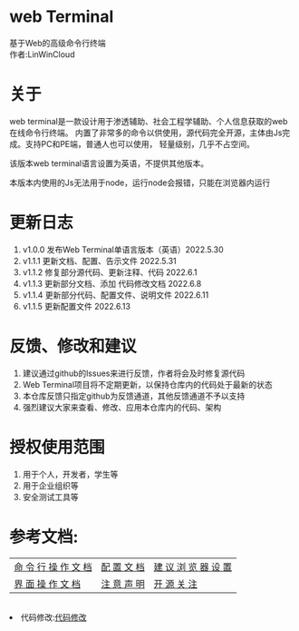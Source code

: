 # web Terminal
基于Web的高级命令行终端
<br />
作者:LinWinCloud

# 关于
web terminal是一款设计用于渗透辅助、社会工程学辅助、个人信息获取的web在线命令行终端。
内置了非常多的命令以供使用，源代码完全开源，主体由Js完成。支持PC和PE端，普通人也可以使用，
轻量级别，几乎不占空间。

该版本web terminal语言设置为英语，不提供其他版本。

本版本内使用的Js无法用于node，运行node会报错，只能在浏览器内运行

# 更新日志
1. v1.0.0 发布Web Terminal单语言版本（英语）2022.5.30
2. v1.1.1 更新文档、配置、告示文件 2022.5.31
3. v1.1.2 修复部分源代码、更新注释、代码 2022.6.1
4. v1.1.3 更新部分文档、添加 代码修改文档 2022.6.8
5. v1.1.4 更新部分代码、配置文件、说明文件 2022.6.11
6. v1.1.5 更新配置文件 2022.6.13

# 反馈、修改和建议
1. 建议通过github的lssues来进行反馈，作者将会及时修复源代码
2. Web Terminal项目将不定期更新，以保持仓库内的代码处于最新的状态
3. 本仓库反馈只指定github为反馈通道，其他反馈通道不予以支持
4. 强烈建议大家来查看、修改、应用本仓库内的代码、架构

# 授权使用范围
1. 用于个人，开发者，学生等
2. 用于企业组织等
3. 安全测试工具等

# 参考文档:
<table>
  <td>
    <a href='https://github.com/LinWin-Cloud/Web_Terminal/blob/main/Document.md'>命 令 行 操 作 文 档</a>
  </td>
  <td>
    <a href='https://github.com/LinWin-Cloud/Web_Terminal/blob/main/view_document.md'>配 置 文 档</a>
  </td>
  <td>
    <a href='https://github.com/LinWin-Cloud/Web_Terminal/blob/main/view_document.md'>建 议 浏 览 器 设 置</a>
  </td>
    <tr>
      <td>
          <a href='https://github.com/LinWin-Cloud/Web_Terminal/blob/main/view_document.md'>界 面 操 作 文 档</a>
      </td>
      <td>
          <a href='https://github.com/LinWin-Cloud/Web_Terminal/blob/main/attantion_document.md'>注 意 声 明</a>
      </td>
      <td>
          <a href='https://github.com/LinWin-Cloud/Web_Terminal/blob/main/open_resource_document.md'>开 源 关 注</a>
      </td>
  </tr>
</table>
<table>
</table>
<li>代码修改:<a href='https://github.com/LinWin-Cloud/Web_Terminal/blob/main/code_document.md'>代码修改</a></li>
